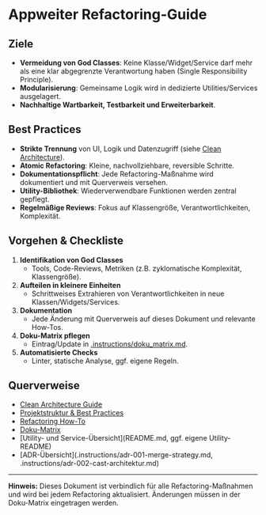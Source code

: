 # Appweiter Refactoring-Guide

## Ziele
- **Vermeidung von God Classes**: Keine Klasse/Widget/Service darf mehr als eine klar abgegrenzte Verantwortung haben (Single Responsibility Principle).
- **Modularisierung**: Gemeinsame Logik wird in dedizierte Utilities/Services ausgelagert.
- **Nachhaltige Wartbarkeit, Testbarkeit und Erweiterbarkeit**.

## Best Practices
- **Strikte Trennung** von UI, Logik und Datenzugriff (siehe [Clean Architecture](.instructions/architecture_clean_architecture.md)).
- **Atomic Refactoring**: Kleine, nachvollziehbare, reversible Schritte.
- **Dokumentationspflicht**: Jede Refactoring-Maßnahme wird dokumentiert und mit Querverweis versehen.
- **Utility-Bibliothek**: Wiederverwendbare Funktionen werden zentral gepflegt.
- **Regelmäßige Reviews**: Fokus auf Klassengröße, Verantwortlichkeiten, Komplexität.

## Vorgehen & Checkliste
1. **Identifikation von God Classes**
   - Tools, Code-Reviews, Metriken (z.B. zyklomatische Komplexität, Klassengröße).
2. **Aufteilen in kleinere Einheiten**
   - Schrittweises Extrahieren von Verantwortlichkeiten in neue Klassen/Widgets/Services.
3. **Dokumentation**
   - Jede Änderung mit Querverweis auf dieses Dokument und relevante How-Tos.
4. **Doku-Matrix pflegen**
   - Eintrag/Update in [.instructions/doku_matrix.md](.instructions/doku_matrix.md).
5. **Automatisierte Checks**
   - Linter, statische Analyse, ggf. eigene Regeln.

## Querverweise
- [Clean Architecture Guide](.instructions/architecture_clean_architecture.md)
- [Projektstruktur & Best Practices](.instructions/project_structure_best_practices.md)
- [Refactoring How-To](REFACORING_HOWTO.md)
- [Doku-Matrix](.instructions/doku_matrix.md)
- [Utility- und Service-Übersicht](README.md, ggf. eigene Utility-README)
- [ADR-Übersicht](.instructions/adr-001-merge-strategy.md, .instructions/adr-002-cast-architektur.md)

---

**Hinweis:** Dieses Dokument ist verbindlich für alle Refactoring-Maßnahmen und wird bei jedem Refactoring aktualisiert. Änderungen müssen in der Doku-Matrix eingetragen werden.
